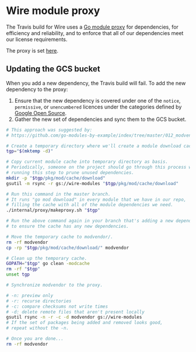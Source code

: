 # Wire module proxy

The Travis build for Wire uses a [Go module proxy][] for dependencies, for
efficiency and reliability, and to enforce that all of our dependencies meet our
license requirements.

The proxy is set
[here](https://github.com/google/wire/blob/master/.travis.yml#L48).

[Go module proxy]: https://research.swtch.com/vgo-module

## Updating the GCS bucket

When you add a new dependency, the Travis build will fail. To add the new
dependency to the proxy:

1.  Ensure that the new dependency is covered under one of the `notice`,
    `permissive`, or `unencumbered` licences under the categories defined by
    [Google Open Source](https://opensource.google.com/docs/thirdparty/licenses/).
2.  Gather the new set of dependencies and sync them to the GCS bucket.

```bash
# This approach was suggested by:
# https://github.com/go-modules-by-example/index/tree/master/012_modvendor

# Create a temporary directory where we'll create a module download cache.
tgp="$(mktemp -d)"

# Copy current module cache into temporary directory as basis.
# Periodically, someone on the project should go through this process without
# running this step to prune unused dependencies.
mkdir -p "$tgp/pkg/mod/cache/download"
gsutil -m rsync -r gs://wire-modules "$tgp/pkg/mod/cache/download"

# Run this command in the master branch.
# It runs "go mod download" in every module that we have in our repo,
# filling the cache with all of the module dependencies we need.
./internal/proxy/makeproxy.sh "$tgp"

# Run the above command again in your branch that's adding a new dependency,
# to ensure the cache has any new dependencies.

# Move the temporary cache to modvendor/.
rm -rf modvendor
cp -rp "$tgp/pkg/mod/cache/download/" modvendor

# Clean up the temporary cache.
GOPATH="$tgp" go clean -modcache
rm -rf "$tgp"
unset tgp

# Synchronize modvendor to the proxy.

# -n: preview only
# -r: recurse directories
# -c: compare checksums not write times
# -d: delete remote files that aren't present locally
gsutil rsync -n -r -c -d modvendor gs://wire-modules
# If the set of packages being added and removed looks good,
# repeat without the -n.

# Once you are done...
rm -rf modvendor
```
